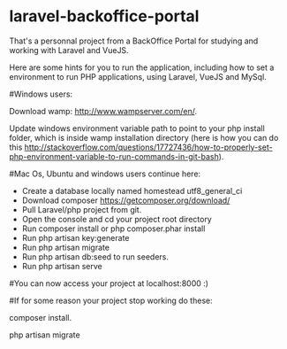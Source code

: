 # laravel-backoffice-portal
That's a personnal project from a BackOffice Portal for studying and working with Laravel and VueJS.

Here are some hints for you to run the application, including how to set a environment to run PHP applications, using Laravel, VueJS and MySql.

#Windows users:

Download wamp: http://www.wampserver.com/en/.

Update windows environment variable path to point to your php install folder, which is inside wamp installation directory (here is how you can do this http://stackoverflow.com/questions/17727436/how-to-properly-set-php-environment-variable-to-run-commands-in-git-bash).

#Mac Os, Ubuntu and windows users continue here:

- Create a database locally named homestead utf8_general_ci
- Download composer https://getcomposer.org/download/
- Pull Laravel/php project from git.
- Open the console and cd your project root directory
- Run composer install or php composer.phar install
- Run php artisan key:generate
- Run php artisan migrate
- Run php artisan db:seed to run seeders.
- Run php artisan serve

#You can now access your project at localhost:8000 :)

#If for some reason your project stop working do these:

composer install.

php artisan migrate
